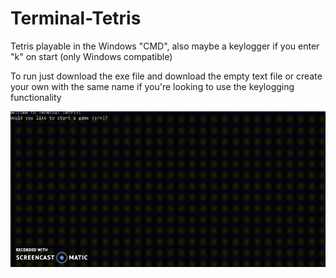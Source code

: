 # Terminal-Tetris
Tetris playable in the Windows "CMD", also maybe a keylogger if you enter "k" on start (only Windows compatible)

To run just download the exe file and download the empty text file or create your own with the same name if you're looking to use the keylogging functionality

![alt tag](https://github.com/Hsuirad/Terminal-Tetris/blob/master/Recording5.gif)
